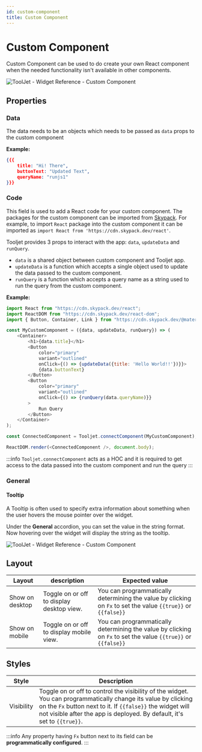 ```yaml
---
id: custom-component
title: Custom Component
---
```


# Custom Component

Custom Component can be used to do create your own React component when the needed functionality isn't available in other components.

<div style={{textAlign: 'center'}}>

<img className="screenshot-full" src="/img/widgets/custom-component/custom-component.png" alt="ToolJet - Widget Reference - Custom Component" />

</div>

## Properties

### Data

The data needs to be an objects which needs to be passed as `data` props to the custom component

**Example:**

```json
{{{
    title: "Hi! There",
    buttonText: "Updated Text",
    queryName: "runjs1"
}}}
```

### Code

This field is used to add a React code for your custom component. The packages for the custom component can be imported from [Skypack](https://www.skypack.dev/). For example, to import `React` package into the custom component it can be imported as `import React from 'https://cdn.skypack.dev/react'`.

Tooljet provides 3 props to interact with the app: `data`, `updateData` and `runQuery`.

- `data` is a shared object between custom component and Tooljet app.
- `updateData` is a function which accepts a single object used to update the data passed to the custom component.
- `runQuery` is a function which accepts a query name as a string used to run the query from the custom component.

**Example:**

```js
import React from "https://cdn.skypack.dev/react";
import ReactDOM from "https://cdn.skypack.dev/react-dom";
import { Button, Container, Link } from "https://cdn.skypack.dev/@material-ui/core";

const MyCustomComponent = ({data, updateData, runQuery}) => (
    <Container>
        <h1>{data.title}</h1>
        <Button
            color="primary"
            variant="outlined"
            onClick={() => {updateData({title: 'Hello World!!'})}}>
            {data.buttonText}
        </Button>
        <Button
            color="primary"
            variant="outlined"
            onClick={() => {runQuery(data.queryName)}}
        >
            Run Query
        </Button>
    </Container>
);

const ConnectedComponent = Tooljet.connectComponent(MyCustomComponent);

ReactDOM.render(<ConnectedComponent />, document.body);
```

:::info
`Tooljet.connectComponent` acts as a HOC and it is required to get access to the data passed into the custom component and run the query
:::

### General
#### Tooltip

A Tooltip is often used to specify extra information about something when the user hovers the mouse pointer over the widget.

Under the <b>General</b> accordion, you can set the value in the string format. Now hovering over the widget will display the string as the tooltip.

<div style={{textAlign: 'center'}}>

<img className="screenshot-full" src="/img/tooltip.png" alt="ToolJet - Widget Reference - Custom Component" />

</div>

## Layout

| Layout          | description                               | Expected value                                                                                                |
| --------------- | ----------------------------------------- | ------------------------------------------------------------------------------------------------------------- |
| Show on desktop | Toggle on or off to display desktop view. | You can programmatically determining the value by clicking on `Fx` to set the value `{{true}}` or `{{false}}` |
| Show on mobile  | Toggle on or off to display mobile view.  | You can programmatically determining the value by clicking on `Fx` to set the value `{{true}}` or `{{false}}` |

## Styles

| Style      | Description                                                                                                                                                                                                                                              |
| ---------- | -------------------------------------------------------------------------------------------------------------------------------------------------------------------------------------------------------------------------------------------------------- |
| Visibility | Toggle on or off to control the visibility of the widget. You can programmatically change its value by clicking on the `Fx` button next to it. If `{{false}}` the widget will not visible after the app is deployed. By default, it's set to `{{true}}`. |

:::info
Any property having `Fx` button next to its field can be **programmatically configured**.
:::
